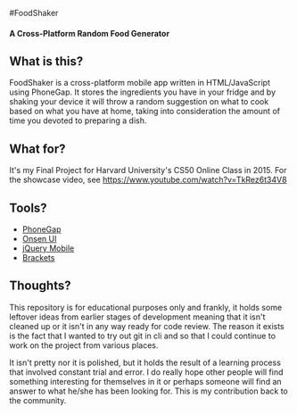 #FoodShaker
#### A Cross-Platform Random Food Generator


## What is this?
FoodShaker is a cross-platform mobile app written in HTML/JavaScript using PhoneGap. It stores the ingredients you have in your fridge and by shaking your device it will throw a random suggestion on what to cook based on what you have at home, taking into consideration the amount of time you devoted to preparing a dish.

## What for?
It's my Final Project for Harvard University's CS50 Online Class in 2015. For the showcase video, see https://www.youtube.com/watch?v=TkRez6t34V8

## Tools?
* [PhoneGap](http://phonegap.com)
* [Onsen UI](https://onsen.io)
* [jQuery Mobile](https://jquerymobile.com)
* [Brackets](http://brackets.io)
 
## Thoughts?
This repository is for educational purposes only and frankly, it holds some leftover ideas from earlier stages of development meaning that it isn't cleaned up or it isn't in any way ready for code review. The reason it exists is the fact that I wanted to try out git in cli and so that I could continue to work on the project from various places.

It isn't pretty nor it is polished, but it holds the result of a learning process that involved constant trial and error. I do really hope other people will find something interesting for themselves in it or perhaps someone will find an answer to what he/she has been looking for. This is my contribution back to the community.
